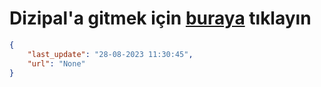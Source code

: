 # Dizipal'a gitmek için [buraya](None) tıklayın
    
```json
{
    "last_update": "28-08-2023 11:30:45",
    "url": "None"
}
```